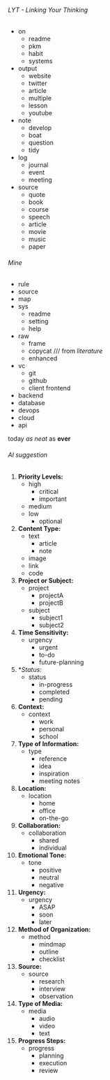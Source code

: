 ###### LYT - Linking Your Thinking
- on
	- readme
	- pkm
	- habit
	- systems
- output
	- website
	- twitter
	- article
	- multiple
	- lesson
	- youtube
- note
	- develop
	- boat
	- question
	- tidy
- log
	- journal
	- event
	- meeting
- source
	- quote
	- book
	- course
	- speech
	- article
	- movie
	- music
	- paper

###### Mine
- rule
- source
- map
- sys
	- readme
	- setting
	- help
- raw
	- frame
	- copycat /// from *literature*
	- enhanced
- vc
	- git
	- github
	- client
 frontend
- backend
- database
- devops
- cloud
- api

today *as neat* as **ever**

###### AI suggestion
1. **Priority Levels:**
    - high
        - critical
        - important
    - medium
    - low
        - optional
2. **Content Type:**
    - text
        - article
        - note
    - image
    - link
    - code
3. **Project or Subject:**
    - project
        - projectA
        - projectB
    - subject
        - subject1
        - subject2
4. **Time Sensitivity:**
    - urgency
        - urgent
        - to-do
        - future-planning
5. **Status:*
    - status
        - in-progress
        - completed
        - pending
6. **Context:**
    - context
        - work
        - personal
        - school
7. **Type of Information:**
    - type
        - reference
        - idea
        - inspiration
        - meeting notes
8. **Location:**
    - location
        - home
        - office
        - on-the-go
9. **Collaboration:**
    - collaboration
        - shared
        - individual
10. **Emotional Tone:**
    - tone
        - positive
        - neutral
        - negative
11. **Urgency:**
    - urgency
        - ASAP
        - soon
        - later
12. **Method of Organization:**
    - method
        - mindmap
        - outline
        - checklist
13. **Source:**
    - source
        - research
        - interview
        - observation
14. **Type of Media:**
    - media
        - audio
        - video
        - text
15. **Progress Steps:**
    - progress
        - planning
        - execution
        - review